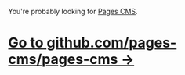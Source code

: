 You're probably looking for [Pages CMS](https://pagescms.org).

# [Go to github.com/pages-cms/pages-cms →](https://github.com/pages-cms/pages-cms)
